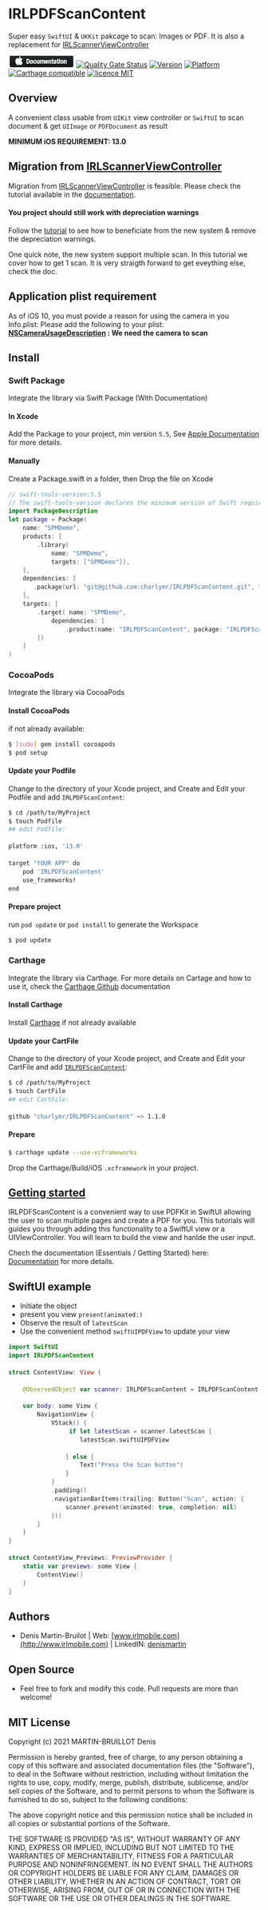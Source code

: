# IRLPDFScanContent
Super easy `SwiftUI` & `UKKit` pakcage to scan: Images or PDF. It is also a replacement for [IRLScannerViewController](https://github.com/charlymr/IRLDocumentScanner) 

[![🍎 Documentation](https://raw.githubusercontent.com/charlymr/IRLPDFScanContent/main/documentationicon.png)](https://irlpdfscancontent.irlmobile.com/documentation/) [![Quality Gate Status](https://sonarcloud.io/api/project_badges/measure?project=charlymr_IRLPDFScanContent&metric=alert_status)](https://sonarcloud.io/summary/new_code?id=charlymr_IRLPDFScanContent) [![Version](https://img.shields.io/cocoapods/v/IRLPDFScanContent.svg?style=flat)](http://cocoapods.org/pods/IRLPDFScanContent) [![Platform](https://img.shields.io/cocoapods/p/IRLPDFScanContent.svg?style=flat)](http://cocoapods.org/pods/IRLPDFScanContent) [![Carthage compatible](https://img.shields.io/badge/Carthage-compatible-4BC51D.svg?style=flat)](https://github.com/Carthage/Carthage)
[![licence MIT](https://shields.io/badge/license-MIT-%23373737)](https://github.com/charlymr/IRLPDFScanContent/blob/main/LICENSE)

## Overview

A convenient class usable from `UIKit` view controller or `SwiftUI` to scan document & get `UIImage` or `PDFDocument` as result

**MINIMUM iOS REQUIREMENT: 13.0**


## Migration from [IRLScannerViewController](https://github.com/charlymr/IRLDocumentScanner) 
Migration from [IRLScannerViewController](https://github.com/charlymr/IRLDocumentScanner) is feasible. Please check the tutorial available in the [documentation](https://irlpdfscancontent.irlmobile.com/documentation/).

#### You project should still work with depreciation warnings
Follow the [tutorial](https://irlpdfscancontent.irlmobile.com/documentation/) to see how to beneficiate from the new system & remove the depreciation warnings.

One quick note, the new system support multiple scan. In this tutorial we cover how to get 1 scan. It is very straigth forward to get eveything else, check the doc.


## Application plist requirement

As of iOS 10, you must povide a reason for using the camera in you Info.plist:
Please add the following to your plist:
**[NSCameraUsageDescription](https://developer.apple.com/documentation/bundleresources/information_property_list/nscamerausagedescription) : We need the camera to scan**

## Install

### Swift Package
Integrate the library via Swift Package (With Documentation)

#### In Xcode

Add the Package to your project, min version `5.5`, See [Apple Documentation](https://developer.apple.com/documentation/swift_packages/adding_package_dependencies_to_your_app) for more details.

#### Manually

Create a Package.swift in a folder, then Drop the file on Xcode

```swift
// swift-tools-version:5.5
// The swift-tools-version declares the minimum version of Swift required to build this package.
import PackageDescription
let package = Package(
    name: "SPMDemo",
    products: [
        .library(
            name: "SPMDemo",
            targets: ["SPMDemo"]),
    ],
    dependencies: [
       .package(url: "git@github.com:charlymr/IRLPDFScanContent.git", from: "1.1.0"),
    ],
    targets: [
        .target( name: "SPMDemo",
            dependencies: [
                .product(name: "IRLPDFScanContent", package: "IRLPDFScanContent"),
        ])
    ]
)
```

### CocoaPods
Integrate the library via CocoaPods

#### Install CocoaPods 
if not already available:

``` bash
$ [sudo] gem install cocoapods
$ pod setup
```

#### Update your Podfile 
Change to the directory of your Xcode project, and Create and Edit your Podfile and add ``IRLPDFScanContent``:

``` bash
$ cd /path/to/MyProject
$ touch Podfile
## edit Podfile:

platform :ios, '13.0'

target "YOUR APP" do
    pod 'IRLPDFScanContent'
    use_frameworks!
end
```

#### Prepare project
run `pod update` or `pod install` to generate the Workspace

``` bash
$ pod update
```

### Carthage
Integrate the library via Carthage.
For more details on Cartage and how to use it, check the [Carthage Github](https://github.com/Carthage/Carthage) documentation

#### Install Carthage
Install [Carthage](https://github.com/Carthage/Carthage#installing-carthage) if not already available 

#### Update your CartFile 
Change to the directory of your Xcode project, and Create and Edit your CartFile and add [``IRLPDFScanContent``](https://irlpdfscancontent.irlmobile.com/documentation/):

``` bash
$ cd /path/to/MyProject
$ touch CartFile
## edit CartFile:

github "charlymr/IRLPDFScanContent" ~> 1.1.0
```

#### Prepare
``` bash
$ carthage update --use-xcframeworks 
```
Drop the Carthage/Build/iOS `.xcframework` in your project.


## [Getting started](https://irlpdfscancontent.irlmobile.com) 

IRLPDFScanContent is a convenient way to use PDFKit in SwiftUI allowing the user to scan multiple pages and create a PDF for you.
This tutorials will guides you through adding this functionality to a SwiftUI view or a UIVIewController. You will learn to build the view and hanlde the user input.

Chech the documentation (Essentials / Getting Started) here: [Documentation](https://irlpdfscancontent.irlmobile.com) for more details.

## SwiftUI example

- Initiate the object
- present you view ``present(animated:)`` 
- Observe the result of ``latestScan``
- Use the convenient method ``swiftUIPDFView`` to update your view

``` swift
import SwiftUI
import IRLPDFScanContent

struct ContentView: View {
    
    @ObservedObject var scanner: IRLPDFScanContent = IRLPDFScanContent()
        
    var body: some View {
        NavigationView {
            VStack() {
                 if let latestScan = scanner.latestScan {
                    latestScan.swiftUIPDFView
                    
                } else {
                    Text("Press the Scan button")
                }
            }
            .padding()
            .navigationBarItems(trailing: Button("Scan", action: {
                scanner.present(animated: true, completion: nil)
            }))
        }
    }
}

struct ContentView_Previews: PreviewProvider {
    static var previews: some View {
        ContentView()
    }
}

```

## Authors

- Denis Martin-Bruilot | Web: [www.irlmobile.com](http://www.irlmobile.com) | LinkedIN: [denismartin](https://www.linkedin.com/in/denismartin/)

## Open Source

- Feel free to fork and modify this code. Pull requests are more than welcome!

## MIT License

Copyright (c) 2021 MARTIN-BRUILLOT Denis

Permission is hereby granted, free of charge, to any person obtaining a copy
of this software and associated documentation files (the "Software"), to deal
in the Software without restriction, including without limitation the rights
to use, copy, modify, merge, publish, distribute, sublicense, and/or sell
copies of the Software, and to permit persons to whom the Software is
furnished to do so, subject to the following conditions:

The above copyright notice and this permission notice shall be included in all
copies or substantial portions of the Software.

THE SOFTWARE IS PROVIDED "AS IS", WITHOUT WARRANTY OF ANY KIND, EXPRESS OR
IMPLIED, INCLUDING BUT NOT LIMITED TO THE WARRANTIES OF MERCHANTABILITY,
FITNESS FOR A PARTICULAR PURPOSE AND NONINFRINGEMENT. IN NO EVENT SHALL THE
AUTHORS OR COPYRIGHT HOLDERS BE LIABLE FOR ANY CLAIM, DAMAGES OR OTHER
LIABILITY, WHETHER IN AN ACTION OF CONTRACT, TORT OR OTHERWISE, ARISING FROM,
OUT OF OR IN CONNECTION WITH THE SOFTWARE OR THE USE OR OTHER DEALINGS IN THE
SOFTWARE.
